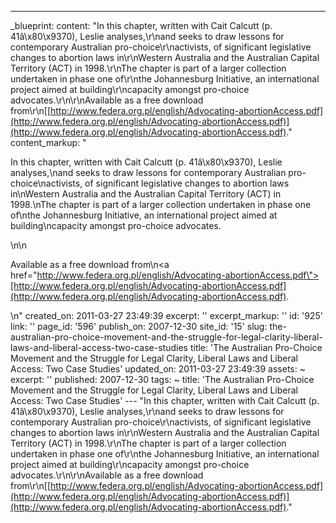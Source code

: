 ---
_blueprint:
  content: "In this chapter, written with Cait Calcutt (p. 41â\x80\x9370), Leslie
    analyses,\r\nand seeks to draw lessons for contemporary Australian pro-choice\r\nactivists,
    of significant legislative changes to abortion laws in\r\nWestern Australia and
    the Australian Capital Territory (ACT) in 1998.\r\nThe chapter is part of a larger
    collection undertaken in phase one of\r\nthe Johannesburg Initiative, an international
    project aimed at building\r\ncapacity amongst pro-choice advocates.\r\n\r\nAvailable
    as a free download from\r\n[[http://www.federa.org.pl/english/Advocating-abortionAccess.pdf](http://www.federa.org.pl/english/Advocating-abortionAccess.pdf)](http://www.federa.org.pl/english/Advocating-abortionAccess.pdf)."
  content_markup: "<p>In this chapter, written with Cait Calcutt (p. 41â\x80\x9370),
    Leslie analyses,\nand seeks to draw lessons for contemporary Australian pro-choice\nactivists,
    of significant legislative changes to abortion laws in\nWestern Australia and
    the Australian Capital Territory (ACT) in 1998.\nThe chapter is part of a larger
    collection undertaken in phase one of\nthe Johannesburg Initiative, an international
    project aimed at building\ncapacity amongst pro-choice advocates.</p>\n\n<p>Available
    as a free download from\n<a href=\"http://www.federa.org.pl/english/Advocating-abortionAccess.pdf\">[http://www.federa.org.pl/english/Advocating-abortionAccess.pdf](http://www.federa.org.pl/english/Advocating-abortionAccess.pdf)</a>.</p>\n"
  created_on: 2011-03-27 23:49:39
  excerpt: ''
  excerpt_markup: ''
  id: '925'
  link: ''
  page_id: '596'
  publish_on: 2007-12-30
  site_id: '15'
  slug: the-australian-pro-choice-movement-and-the-struggle-for-legal-clarity-liberal-laws-and-liberal-access-two-case-studies
  title: 'The Australian Pro-Choice Movement and the Struggle for Legal Clarity, Liberal
    Laws and Liberal Access: Two Case Studies'
  updated_on: 2011-03-27 23:49:39
assets: ~
excerpt: ''
published: 2007-12-30
tags: ~
title: 'The Australian Pro-Choice Movement and the Struggle for Legal Clarity, Liberal
  Laws and Liberal Access: Two Case Studies'
--- "In this chapter, written with Cait Calcutt (p. 41â\x80\x9370), Leslie analyses,\r\nand
  seeks to draw lessons for contemporary Australian pro-choice\r\nactivists, of significant
  legislative changes to abortion laws in\r\nWestern Australia and the Australian
  Capital Territory (ACT) in 1998.\r\nThe chapter is part of a larger collection undertaken
  in phase one of\r\nthe Johannesburg Initiative, an international project aimed at
  building\r\ncapacity amongst pro-choice advocates.\r\n\r\nAvailable as a free download
  from\r\n[[http://www.federa.org.pl/english/Advocating-abortionAccess.pdf](http://www.federa.org.pl/english/Advocating-abortionAccess.pdf)](http://www.federa.org.pl/english/Advocating-abortionAccess.pdf)."
